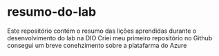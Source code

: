# resumo-do-lab
Este repositório contém o resumo das lições aprendidas durante o desenvolvimento do lab na DIO
Criei meu primeiro repositório no Github
consegui um breve conehzimento sobre a platafarma do Azure
